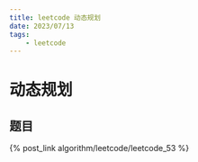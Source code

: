 ```yaml
---
title: leetcode 动态规划
date: 2023/07/13
tags: 
    - leetcode
---
```


# 动态规划

## 题目
{% post_link algorithm/leetcode/leetcode_53 %}</br>
